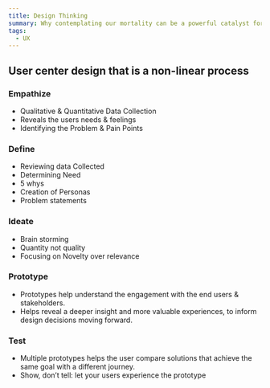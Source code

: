```yaml
---
title: Design Thinking
summary: Why contemplating our mortality can be a powerful catalyst for change
tags:
  - UX
---
```


## User center design that is a non-linear process

<article>

### Empathize

- Qualitative & Quantitative Data Collection
- Reveals the users needs & feelings
- Identifying the Problem & Pain Points
</article>

<article>

### Define

- Reviewing data Collected
- Determining Need
- 5 whys
- Creation of Personas
- Problem statements

</article>

<article>

### Ideate

- Brain storming
- Quantity not quality
- Focusing on Novelty over relevance
</article>

<article>

### Prototype

- Prototypes help understand the engagement with the end users & stakeholders.
- Helps reveal a deeper insight and more valuable experiences, to inform design decisions moving forward.
</article>

<article>

### Test

- Multiple prototypes helps the user compare solutions that achieve the same goal with a different journey.
- Show, don’t tell: let your users experience the prototype
</article>
